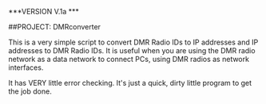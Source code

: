 ***VERSION V.1a ***


##PROJECT: DMRconverter

This is a very simple script to convert DMR Radio IDs to IP addresses and IP addresses to DMR Radio IDs. It is useful when you are using the DMR radio network as a data network to connect PCs, using DMR radios as network interfaces.

It has VERY little error checking. It's just a quick, dirty little program to get the job done.
